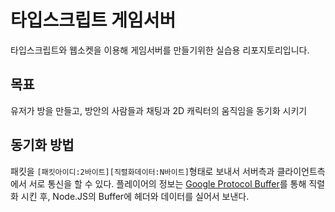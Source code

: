 # 타입스크립트 게임서버
타입스크립트와 웹소켓을 이용해 게임서버를 만들기위한 실습용 리포지토리입니다.

## 목표
유저가 방을 만들고, 방안의 사람들과 채팅과 2D 캐릭터의 움직임을 동기화 시키기

## 동기화 방법
패킷을 `[패킷아이디:2바이트][직렬화데이터:N바이트]`형태로 보내서 서버측과 클라이언트측에서 서로 통신을 할 수 있다.
플레이어의 정보는 [Google Protocol Buffer](https://github.com/protocolbuffers/protobuf)를 통해 직렬화 시킨 후, Node.JS의 Buffer에
헤더와 데이터를 실어서 보낸다.
